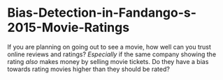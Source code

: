 # Bias-Detection-in-Fandango-s-2015-Movie-Ratings
If you are planning on going out to see a movie, how well can you trust online reviews and ratings? *Especially* if the same company showing the rating *also* makes money by selling movie tickets. Do they have a bias towards rating movies higher than they should be rated?

